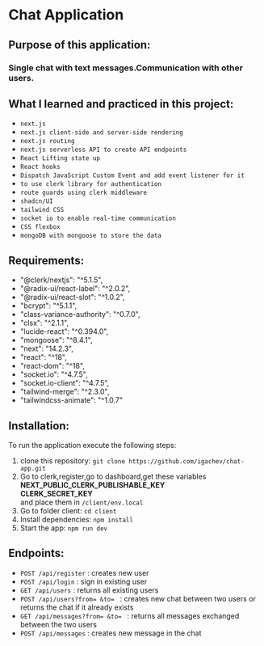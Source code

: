 # Chat Application


## Purpose of this application:
<h3>Single chat with text messages.Communication with other users.</h3>


## What I learned and practiced in this project:
- `next.js`
- `next.js client-side and server-side rendering`
- `next.js routing`
- `next.js serverless API to create API endpoints`
- `React Lifting state up`
- `React hooks`
- `Dispatch JavaScript Custom Event and add event listener for it`
- `to use clerk library for authentication`
- `route guards using clerk middleware`
- `shadcn/UI`
- `tailwind CSS`
- `socket io to enable real-time communication`
- `CSS flexbox`
- `mongoDB with mongoose to store the data`


## Requirements:
   - "@clerk/nextjs": "^5.1.5",
   - "@radix-ui/react-label": "^2.0.2",
   - "@radix-ui/react-slot": "^1.0.2",
   - "bcrypt": "^5.1.1",
   - "class-variance-authority": "^0.7.0",
   - "clsx": "^2.1.1",
   - "lucide-react": "^0.394.0",
   - "mongoose": "^8.4.1",
   - "next": "14.2.3",
   - "react": "^18",
   - "react-dom": "^18",
   - "socket.io": "^4.7.5",
   - "socket.io-client": "^4.7.5",
   - "tailwind-merge": "^2.3.0",
   - "tailwindcss-animate": "^1.0.7"


## Installation:
To run the application execute the following steps:
1. clone this repository: `git clone https://github.com/igachev/chat-app.git`
2. Go to clerk,register,go to dashboard,get these variables <br> <strong>NEXT_PUBLIC_CLERK_PUBLISHABLE_KEY</strong> <br> <strong>CLERK_SECRET_KEY</strong> <br> and place them in `/client/env.local`
3. Go to folder client: `cd client`
4. Install dependencies: `npm install`
5. Start the app: `npm run dev`


## Endpoints:
- `POST /api/register` : <span>creates new user</span>
- `POST /api/login` : <span>sign in existing user</span>
- `GET /api/users` : <span>returns all existing users</span>
- `POST /api/users?from= &to= ` : <span>creates new chat between two users or returns the chat if it already exists</span>
- `GET /api/messages?from= &to= ` : <span>returns all messages exchanged between the two users</span>
- `POST /api/messages` : <span>creates new message in the chat</span>

